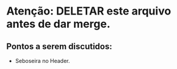 # Atenção: DELETAR este arquivo antes de dar merge.
## Pontos a serem discutidos:
 - Seboseira no Header.